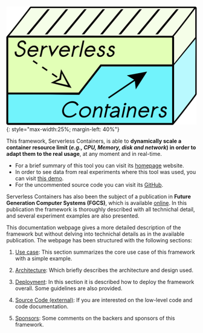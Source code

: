 ![Logo](img/logo.png){: style="max-width:25%; margin-left: 40%"}

This framework, Serverless Containers, is able to **dynamically scale a container resource limit (_e.g., CPU, Memory, disk and network_) in order to adapt them to the real usage**, at any moment and in real-time.

* For a brief summary of this tool you can visit its 
[homepage](http://bdwatchdog.dec.udc.es/serverless/index.html) website.
* In order to see data from real experiments where this tool was used, 
you can visit [this demo](http://bdwatchdog.dec.udc.es/TimeseriesViewer_DEMO/).
* For the uncommented source code you can visit its 
[GitHub](https://github.com/JonatanEnes/ServerlessContainers).

Serverless Containers has also been the subject of a publication in 
**Future Generation Computer Systems (FGCS)**, which is available 
[online](https://www.sciencedirect.com/science/article/pii/S0167739X19310015).
In this publication the framework is thoroughly described with all technichal
detail, and several experiment examples are also presented.

This documentation webpage gives a more detailed description of the framework 
but without delving into technichal details as in the available publication.
The webpage has been structured with the following sections:

1. [Use case](use_case.md): This section summarizes the core use case of this framework with a simple example.

2. [Architecture](architecture.md): Which briefly describes the architecture and design used.

3. [Deployment](deployment.md): In this section it is described how to deploy the framework overall. Some guidelines are also provided.

4. [Source Code (external)](code/src/index.html): If you are interested on the low-level code and code documentation. 

5. [Sponsors](sponsors.md): Some comments on the backers and sponsors of this framework.